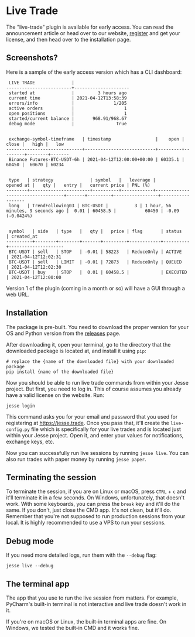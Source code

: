 # Live Trade

The "live-trade" plugin is available for early access. You can read the announcement article or head over to our website, [register](https://jesse.trade/register) and get your license, and then head over to the installation page. 

## Screenshots?
Here is a sample of the early access version which has a CLI dashboard:

```
 LIVE TRADE              |
-------------------------+---------------------
 started at              |         3 hours ago
 current time            | 2021-04-12T13:58:39
 errors/info             |               1/205
 active orders           |                   1
 open positions          |                   1
 started/current balance |       968.91/968.67
 debug mode              |                True


 exchange-symbol-timeframe   | timestamp                 |    open |   close |   high |   low
-----------------------------+---------------------------+---------+---------+--------+-------
 Binance Futures-BTC-USDT-6h | 2021-04-12T12:00:00+00:00 | 60335.1 |   60450 |  60670 | 60234


 type   | strategy              | symbol   |   leverage |                         opened at |   qty |   entry |   current price | PNL (%)
--------+-----------------------+----------+------------+-----------------------------------+-------+---------+-----------------+------------------
 long   | TrendFollowing03 | BTC-USDT |          3 | 1 hour, 56 minutes, 9 seconds ago |  0.01 | 60458.5 |           60450 | -0.09 (-0.0424%)


 symbol   | side   | type   |   qty |   price | flag       | status   | created_at
----------+--------+--------+-------+---------+------------+----------+---------------------
 BTC-USDT | sell   | STOP   | -0.01 | 58223   | ReduceOnly | ACTIVE   | 2021-04-12T12:02:31
 BTC-USDT | sell   | LIMIT  | -0.01 | 72873   | ReduceOnly | QUEUED   | 2021-04-12T12:02:30
 BTC-USDT | buy    | STOP   |  0.01 | 60458.5 |            | EXECUTED | 2021-04-12T12:00:00
 ```

Version 1 of the plugin (coming in a month or so) will have a GUI through a web URL. 


## Installation
The package is pre-built. You need to download the proper version for your OS and Python version from the [releases](https://jesse.trade/releases) page. 

After downloading it, open your terminal, go to the directory that the downloaded package is located at, and install it using `pip`:

```
# replace the {name of the downloaded file} with your downloaded package
pip install {name of the downloaded file}
```

Now you should be able to run live trade commands from within your Jesse project. But first, you need to log in. This of course assumes you already have a valid license on the website. Run:
```
jesse login
```

This command asks you for your email and password that you used for registering at https://jesse.trade. Once you pass that, it'll create the `live-config.py` file which is specifically for your live trades and is located just within your Jesse project. Open it, and enter your values for notifications, exchange keys, etc. 

Now you can successfully run live sessions by running `jesse live`. You can also run trades with paper money by running `jesse paper`. 

## Terminating the session

To terminate the session, if you are on Linux or macOS, press `CTRL` + `c` and it'll terminate it in a few seconds. On Windows, unfortunately, that doesn't work. With some keyboards, you can press the `break` key and it'll do the same. If you don't, just close the CMD app. It's not clean, but it'll do. Remember that you're not supposed to run production sessions from your local. It is highly recommended to use a VPS to run your sessions. 

## Debug mode

If you need more detailed logs, run them with the `--debug` flag:
```
jesse live --debug
```

## The terminal app
The app that you use to run the live session from matters. For example, PyCharm's built-in terminal is not interactive and live trade doesn't work in it.

If you're on macOS or Linux, the built-in terminal apps are fine. On Windows, we tested the built-in CMD and it works fine. 
